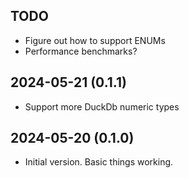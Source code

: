 ## TODO
- Figure out how to support ENUMs
- Performance benchmarks?  


## 2024-05-21 (0.1.1) 
- Support more DuckDb numeric types


## 2024-05-20 (0.1.0)
- Initial version.  Basic things working.
